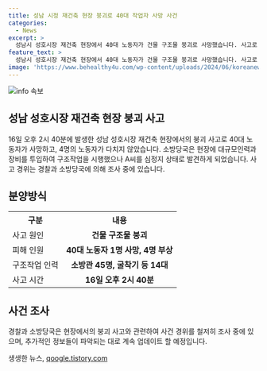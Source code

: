 ```yaml
---
title: 성남 시정 재건축 현장 붕괴로 40대 작업자 사망 사건
categories:
  - News
excerpt: >
  성남시 성호시장 재건축 현장에서 40대 노동자가 건물 구조물 붕괴로 사망했습니다. 사고로 40대 노동자가 매몰되었고, 4명은 무사했습니다. 소방당국은 구조작업에 45명의 소방관과 14대의 장비를 투입했고, 사고 경위를 조사 중입니다. 
feature_text: >
  성남시 성호시장 재건축 현장에서 40대 노동자가 건물 구조물 붕괴로 사망했습니다. 사고로 40대 노동자가 매몰되었고, 4명은 무사했습니다. 소방당국은 구조작업에 45명의 소방관과 14대의 장비를 투입했고, 사고 경위를 조사 중입니다. 
image: 'https://www.behealthy4u.com/wp-content/uploads/2024/06/koreanews.jpg'
---
```


<p><img src="https://www.behealthy4u.com/wp-content/uploads/2024/06/koreanews.jpg" alt="info 속보" /></p>

<h2 data-ke-size="size26">성남 성호시장 재건축 현장 붕괴 사고</h2>

<p data-ke-size="size16">16일 오후 2시 40분에 발생한 성남 성호시장 재건축 현장에서의 붕괴 사고로 40대 노동자가 사망하고, 4명의 노동자가 다치지 않았습니다. 소방당국은 현장에 대규모인력과 장비를 투입하여 구조작업을 시행했으나 A씨를 심정지 상태로 발견하게 되었습니다. 사고 경위는 경찰과 소방당국에 의해 조사 중에 있습니다.</p>

<h2 data-ke-size="size26">분양방식</h2>

<table>
  <tr>
    <th>구분</th>
    <th>내용</th>
  </tr>
  <tr>
    <td>사고 원인</td>
    <td style="text-align: center; height: 17px;"><b>건물 구조물 붕괴</b></td>
  </tr>
  <tr>
    <td>피해 인원</td>
    <td style="text-align: center; height: 17px;"><b>40대 노동자 1명 사망, 4명 부상</b></td>
  </tr>
  <tr>
    <td>구조작업 인력</td>
    <td style="text-align: center; height: 17px;"><b>소방관 45명, 굴착기 등 14대</b></td>
  </tr>
  <tr>
    <td>사고 시간</td>
    <td style="text-align: center; height: 17px;"><b>16일 오후 2시 40분</b></td>
  </tr>
</table>

<h2 data-ke-size="size26">사건 조사</h2>

<p data-ke-size="size16">경찰과 소방당국은 현장에서의 붕괴 사고와 관련하여 사건 경위를 철저히 조사 중에 있으며, 추가적인 정보들이 파악되는 대로 계속 업데이트 할 예정입니다.</p>
생생한 뉴스, <a href="https://qoogle.tistory.com" rel="dofollow">qoogle.tistory.com</a>


